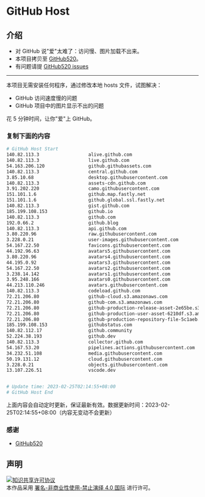 # GitHub Host
## 介绍
- 对 GitHub 说"爱"太难了：访问慢、图片加载不出来。
- 本项目拷贝至 [GitHub520](https://github.com/521xueweihan/GitHub520)。
- 有问题请提 [GitHub520 issues](https://github.com/521xueweihan/GitHub520/issues/new)

---

本项目无需安装任何程序，通过修改本地 hosts 文件，试图解决：
- GitHub 访问速度慢的问题
- GitHub 项目中的图片显示不出的问题

花 5 分钟时间，让你"爱"上 GitHub。

### 复制下面的内容
```bash
# GitHub Host Start
140.82.113.3                  alive.github.com
140.82.113.3                  live.github.com
54.163.206.120                github.githubassets.com
140.82.113.3                  central.github.com
3.85.10.68                    desktop.githubusercontent.com
140.82.113.3                  assets-cdn.github.com
3.91.202.220                  camo.githubusercontent.com
151.101.1.6                   github.map.fastly.net
151.101.1.6                   github.global.ssl.fastly.net
140.82.113.3                  gist.github.com
185.199.108.153               github.io
140.82.113.3                  github.com
192.0.66.2                    github.blog
140.82.113.3                  api.github.com
3.80.220.96                   raw.githubusercontent.com
3.228.0.21                    user-images.githubusercontent.com
54.167.22.50                  favicons.githubusercontent.com
44.192.96.63                  avatars5.githubusercontent.com
3.80.220.96                   avatars4.githubusercontent.com
44.195.0.92                   avatars3.githubusercontent.com
54.167.22.50                  avatars2.githubusercontent.com
3.238.14.142                  avatars1.githubusercontent.com
3.95.248.166                  avatars0.githubusercontent.com
44.213.110.246                avatars.githubusercontent.com
140.82.113.3                  codeload.github.com
72.21.206.80                  github-cloud.s3.amazonaws.com
72.21.206.80                  github-com.s3.amazonaws.com
72.21.206.80                  github-production-release-asset-2e65be.s3.amazonaws.com
72.21.206.80                  github-production-user-asset-6210df.s3.amazonaws.com
72.21.206.80                  github-production-repository-file-5c1aeb.s3.amazonaws.com
185.199.108.153               githubstatus.com
140.82.112.17                 github.community
52.224.38.193                 github.dev
140.82.113.3                  collector.github.com
54.167.53.20                  pipelines.actions.githubusercontent.com
34.232.51.108                 media.githubusercontent.com
50.19.131.12                  cloud.githubusercontent.com
3.228.0.21                    objects.githubusercontent.com
13.107.226.51                 vscode.dev


# Update time: 2023-02-25T02:14:55+08:00
# GitHub Host End

```
上面内容会自动定时更新，保证最新有效。数据更新时间：2023-02-25T02:14:55+08:00（内容无变动不会更新）

### 感谢

- [GitHub520](https://github.com/521xueweihan/GitHub520)

## 声明
<a rel="license" href="https://creativecommons.org/licenses/by-nc-nd/4.0/deed.zh"><img alt="知识共享许可协议" style="border-width: 0" src="https://licensebuttons.net/l/by-nc-nd/4.0/88x31.png"></a><br>本作品采用 <a rel="license" href="https://creativecommons.org/licenses/by-nc-nd/4.0/deed.zh">署名-非商业性使用-禁止演绎 4.0 国际</a> 进行许可。